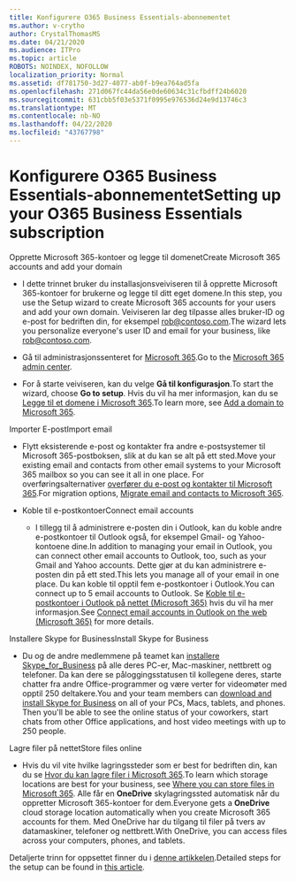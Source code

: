 ```yaml
---
title: Konfigurere O365 Business Essentials-abonnementet
ms.author: v-crytho
author: CrystalThomasMS
ms.date: 04/21/2020
ms.audience: ITPro
ms.topic: article
ROBOTS: NOINDEX, NOFOLLOW
localization_priority: Normal
ms.assetid: df781750-3d27-4077-ab0f-b9ea764ad5fa
ms.openlocfilehash: 271d067fc44da56e0de60634c31cfbdff24b6020
ms.sourcegitcommit: 631cbb5f03e5371f0995e976536d24e9d13746c3
ms.translationtype: MT
ms.contentlocale: nb-NO
ms.lasthandoff: 04/22/2020
ms.locfileid: "43767798"
---
```

# <a name="setting-up-your-o365-business-essentials-subscription"></a><span data-ttu-id="09aee-102">Konfigurere O365 Business Essentials-abonnementet</span><span class="sxs-lookup"><span data-stu-id="09aee-102">Setting up your O365 Business Essentials subscription</span></span>

<span data-ttu-id="09aee-103">Opprette Microsoft 365-kontoer og legge til domenet</span><span class="sxs-lookup"><span data-stu-id="09aee-103">Create Microsoft 365 accounts and add your domain</span></span>
  
- <span data-ttu-id="09aee-104">I dette trinnet bruker du installasjonsveiviseren til å opprette Microsoft 365-kontoer for brukerne og legge til ditt eget domene.</span><span class="sxs-lookup"><span data-stu-id="09aee-104">In this step, you use the Setup wizard to create Microsoft 365 accounts for your users and add your own domain.</span></span> <span data-ttu-id="09aee-105">Veiviseren lar deg tilpasse alles bruker-ID og e-post for bedriften din, for eksempel [rob@contoso.com](mailto:rob@contoso.com).</span><span class="sxs-lookup"><span data-stu-id="09aee-105">The wizard lets you personalize everyone's user ID and email for your business, like [rob@contoso.com](mailto:rob@contoso.com).</span></span>
    
- <span data-ttu-id="09aee-106">Gå til administrasjonssenteret for [Microsoft 365](https://login.partner.microsoftonline.cn/).</span><span class="sxs-lookup"><span data-stu-id="09aee-106">Go to the [Microsoft 365 admin center](https://login.partner.microsoftonline.cn/).</span></span>
    
- <span data-ttu-id="09aee-107">For å starte veiviseren, kan du velge **Gå til konfigurasjon**.</span><span class="sxs-lookup"><span data-stu-id="09aee-107">To start the wizard, choose **Go to setup**.</span></span> <span data-ttu-id="09aee-108">Hvis du vil ha mer informasjon, kan du se [Legge til et domene i Microsoft 365](https://docs.microsoft.com/office365/admin/setup/add-domain).</span><span class="sxs-lookup"><span data-stu-id="09aee-108">To learn more, see [Add a domain to Microsoft 365](https://docs.microsoft.com/office365/admin/setup/add-domain).</span></span>
    
<span data-ttu-id="09aee-109">Importer E-post</span><span class="sxs-lookup"><span data-stu-id="09aee-109">Import email</span></span>
  
- <span data-ttu-id="09aee-110">Flytt eksisterende e-post og kontakter fra andre e-postsystemer til Microsoft 365-postboksen, slik at du kan se alt på ett sted.</span><span class="sxs-lookup"><span data-stu-id="09aee-110">Move your existing email and contacts from other email systems to your Microsoft 365 mailbox so you can see it all in one place.</span></span> <span data-ttu-id="09aee-111">For overføringsalternativer [overfører du e-post og kontakter til Microsoft 365](https://docs.microsoft.com/office365/admin/setup/migrate-email-and-contacts-admin).</span><span class="sxs-lookup"><span data-stu-id="09aee-111">For migration options, [Migrate email and contacts to Microsoft 365](https://docs.microsoft.com/office365/admin/setup/migrate-email-and-contacts-admin).</span></span>
    
- <span data-ttu-id="09aee-112">Koble til e-postkontoer</span><span class="sxs-lookup"><span data-stu-id="09aee-112">Connect email accounts</span></span>
    
  - <span data-ttu-id="09aee-113">I tillegg til å administrere e-posten din i Outlook, kan du koble andre e-postkontoer til Outlook også, for eksempel Gmail- og Yahoo-kontoene dine.</span><span class="sxs-lookup"><span data-stu-id="09aee-113">In addition to managing your email in Outlook, you can connect other email accounts to Outlook, too, such as your Gmail and Yahoo accounts.</span></span> <span data-ttu-id="09aee-114">Dette gjør at du kan administrere e-posten din på ett sted.</span><span class="sxs-lookup"><span data-stu-id="09aee-114">This lets you manage all of your email in one place.</span></span> <span data-ttu-id="09aee-115">Du kan koble til opptil fem e-postkontoer i Outlook.</span><span class="sxs-lookup"><span data-stu-id="09aee-115">You can connect up to 5 email accounts to Outlook.</span></span> <span data-ttu-id="09aee-116">Se [Koble til e-postkontoer i Outlook på nettet (Microsoft 365)](https://support.office.com/Article/Connect-email-accounts-in-Outlook-on-the-web-Office-365-d7012ff0-924f-4f78-8aca-c3912d886c4d) hvis du vil ha mer informasjon.</span><span class="sxs-lookup"><span data-stu-id="09aee-116">See [Connect email accounts in Outlook on the web (Microsoft 365)](https://support.office.com/Article/Connect-email-accounts-in-Outlook-on-the-web-Office-365-d7012ff0-924f-4f78-8aca-c3912d886c4d) for more details.</span></span> 
    
<span data-ttu-id="09aee-117">Installere Skype for Business</span><span class="sxs-lookup"><span data-stu-id="09aee-117">Install Skype for Business</span></span>
  
- <span data-ttu-id="09aee-p105">Du og de andre medlemmene på teamet kan [installere Skype_for_Business](https://support.office.com/Article/download-and-install-Skype-for-Business-8a0d4da8-9d58-44f9-9759-5c8f340cb3fb) på alle deres PC-er, Mac-maskiner, nettbrett og telefoner. Da kan dere se påloggingsstatusen til kollegene deres, starte chatter fra andre Office-programmer og være verter for videomøter med opptil 250 deltakere.</span><span class="sxs-lookup"><span data-stu-id="09aee-p105">You and your team members can [download and install Skype for Business](https://support.office.com/Article/download-and-install-Skype-for-Business-8a0d4da8-9d58-44f9-9759-5c8f340cb3fb) on all of your PCs, Macs, tablets, and phones. Then you'll be able to see the online status of your coworkers, start chats from other Office applications, and host video meetings with up to 250 people.</span></span> 
    
<span data-ttu-id="09aee-120">Lagre filer på nettet</span><span class="sxs-lookup"><span data-stu-id="09aee-120">Store files online</span></span>
  
- <span data-ttu-id="09aee-121">Hvis du vil vite hvilke lagringssteder som er best for bedriften din, kan du se [Hvor du kan lagre filer i Microsoft 365](https://support.office.com/article/c7c20284-bc94-47f4-9728-d28e9daf0790.aspx).</span><span class="sxs-lookup"><span data-stu-id="09aee-121">To learn which storage locations are best for your business, see [Where you can store files in Microsoft 365](https://support.office.com/article/c7c20284-bc94-47f4-9728-d28e9daf0790.aspx).</span></span> <span data-ttu-id="09aee-122">Alle får en **OneDrive** skylagringssted automatisk når du oppretter Microsoft 365-kontoer for dem.</span><span class="sxs-lookup"><span data-stu-id="09aee-122">Everyone gets a **OneDrive** cloud storage location automatically when you create Microsoft 365 accounts for them.</span></span> <span data-ttu-id="09aee-123">Med OneDrive har du tilgang til filer på tvers av datamaskiner, telefoner og nettbrett.</span><span class="sxs-lookup"><span data-stu-id="09aee-123">With OneDrive, you can access files across your computers, phones, and tablets.</span></span> 
    
<span data-ttu-id="09aee-124">Detaljerte trinn for oppsettet finner du i [denne artikkelen](https://docs.microsoft.com/office365/admin/setup/setup).</span><span class="sxs-lookup"><span data-stu-id="09aee-124">Detailed steps for the setup can be found in [this article](https://docs.microsoft.com/office365/admin/setup/setup).</span></span>
  

